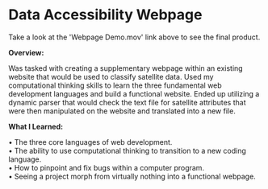 # Data Accessibility Webpage

Take a look at the 'Webpage Demo.mov' link above to see the final product.

**Overview:**

Was tasked with creating a supplementary webpage within an existing website that would be used to classify satellite data.  Used my computational thinking skills to learn the three fundamental web development languages and build a functional website.  Ended up utilizing a dynamic parser that would check the text file for satellite attributes that were then manipulated on the website and translated into a new file.

**What I Learned:**

•	The three core languages of web development.
<br>
•	The ability to use computational thinking to transition to a new coding language.
<br>
•	How to pinpoint and fix bugs within a computer program.
<br>
•	Seeing a project morph from virtually nothing into a functional webpage.



